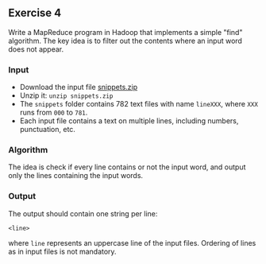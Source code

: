 ## Exercise 4

Write a MapReduce program in Hadoop that implements a simple "find" algorithm. The key idea is to filter out the contents where an input word does not appear.

### Input

* Download the input file [snippets.zip](../../data/snippets.zip)
* Unzip it: `unzip snippets.zip`
* The `snippets` folder contains 782 text files with name `lineXXX`, where `XXX` runs from `000` to `781`.
* Each input file contains a text on multiple lines, including numbers, punctuation, etc.

### Algorithm

The idea is check if every line contains or not the input word, and output only the lines containing the input words.

### Output

The output should contain one string per line:

    <line>

where `line` represents an uppercase line of the input files. Ordering of lines as in input files is not mandatory.

